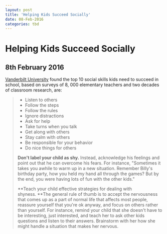 ```yaml
---
layout: post
title: 'Helping Kids Succeed Socially'
date: 08-Feb-2016
categories: tbd
---
```


# Helping Kids Succeed Socially

## 8th February 2016

<a href="https://www.flickr.com/photos/78476250@N00/2453915505/sizes/z/" target="_blank">Vanderbilt University</a> found the top 10 social skills kids need to succeed in school,   based on surveys of 8,  000 elementary teachers and two decades of classroom research,   are:

<blockquote>

<ul>

<li>Listen to others</li>

<li>Follow the steps</li>

<li>Follow the rules</li>

<li>Ignore distractions</li>

<li>Ask for help</li>

<li>Take turns when you talk</li>

<li>Get along with others</li>

<li>Stay calm with others</li>

<li>Be responsible for your behavior</li>

<li>Do nice things for others</li>

</ul>

**Don't label your child as shy.** Instead, acknowledge his feelings and point out that he can overcome his fears. For instance, "Sometimes it takes you awhile to warm up in a new situation. Remember Billy's birthday party, how you held my hand all through the games? But by the end, you were having lots of fun with the other kids."

**Teach your child effective strategies for dealing with shyness. **The general rule of thumb is to accept the nervousness that comes up as a part of normal life that affects most people, reassure yourself that you're ok anyway, and focus on others rather than yourself. For instance, remind your child that she doesn't have to be interesting, just interested, and teach her to ask other kids questions and listen to their answers. Brainstorm with her how she might handle a situation that makes her nervous.</blockquote>
